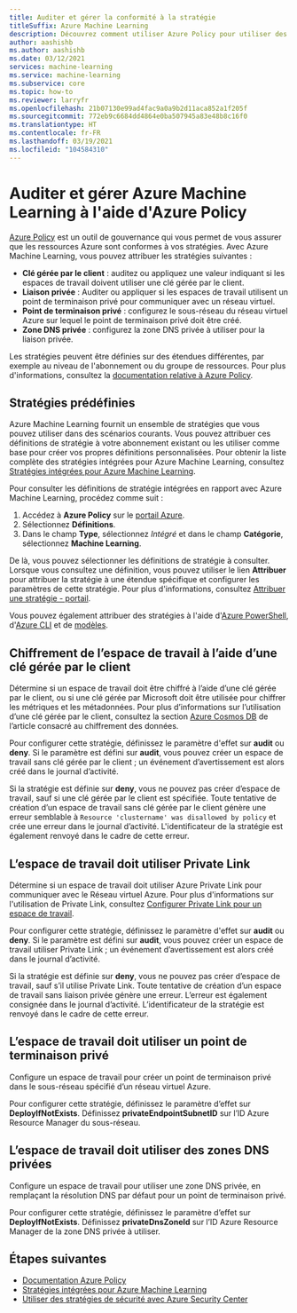```yaml
---
title: Auditer et gérer la conformité à la stratégie
titleSuffix: Azure Machine Learning
description: Découvrez comment utiliser Azure Policy pour utiliser des stratégies intégrées pour Azure Machine Learning afin de vous assurer que vos espaces de travail sont conformes à vos besoins.
author: aashishb
ms.author: aashishb
ms.date: 03/12/2021
services: machine-learning
ms.service: machine-learning
ms.subservice: core
ms.topic: how-to
ms.reviewer: larryfr
ms.openlocfilehash: 21b07130e99ad4fac9a0a9b2d11aca852a1f205f
ms.sourcegitcommit: 772eb9c6684dd4864e0ba507945a83e48b8c16f0
ms.translationtype: HT
ms.contentlocale: fr-FR
ms.lasthandoff: 03/19/2021
ms.locfileid: "104584310"
---
```

# <a name="audit-and-manage-azure-machine-learning-using-azure-policy"></a>Auditer et gérer Azure Machine Learning à l'aide d'Azure Policy

[Azure Policy](../governance/policy/index.yml) est un outil de gouvernance qui vous permet de vous assurer que les ressources Azure sont conformes à vos stratégies. Avec Azure Machine Learning, vous pouvez attribuer les stratégies suivantes :

* **Clé gérée par le client** : auditez ou appliquez une valeur indiquant si les espaces de travail doivent utiliser une clé gérée par le client.
* **Liaison privée** : Auditer ou appliquer si les espaces de travail utilisent un point de terminaison privé pour communiquer avec un réseau virtuel.
* **Point de terminaison privé** : configurez le sous-réseau du réseau virtuel Azure sur lequel le point de terminaison privé doit être créé.
* **Zone DNS privée** : configurez la zone DNS privée à utiliser pour la liaison privée.

Les stratégies peuvent être définies sur des étendues différentes, par exemple au niveau de l'abonnement ou du groupe de ressources. Pour plus d'informations, consultez la [documentation relative à Azure Policy](../governance/policy/overview.md).

## <a name="built-in-policies"></a>Stratégies prédéfinies

Azure Machine Learning fournit un ensemble de stratégies que vous pouvez utiliser dans des scénarios courants. Vous pouvez attribuer ces définitions de stratégie à votre abonnement existant ou les utiliser comme base pour créer vos propres définitions personnalisées. Pour obtenir la liste complète des stratégies intégrées pour Azure Machine Learning, consultez [Stratégies intégrées pour Azure Machine Learning](../governance/policy/samples/built-in-policies.md#machine-learning).

Pour consulter les définitions de stratégie intégrées en rapport avec Azure Machine Learning, procédez comme suit :

1. Accédez à __Azure Policy__ sur le [portail Azure](https://portal.azure.com).
1. Sélectionnez __Définitions__.
1. Dans le champ __Type__, sélectionnez _Intégré_ et dans le champ __Catégorie__, sélectionnez __Machine Learning__.

De là, vous pouvez sélectionner les définitions de stratégie à consulter. Lorsque vous consultez une définition, vous pouvez utiliser le lien __Attribuer__ pour attribuer la stratégie à une étendue spécifique et configurer les paramètres de cette stratégie. Pour plus d'informations, consultez [Attribuer une stratégie - portail](../governance/policy/assign-policy-portal.md).

Vous pouvez également attribuer des stratégies à l'aide d'[Azure PowerShell](../governance/policy/assign-policy-powershell.md), d'[Azure CLI](../governance/policy/assign-policy-azurecli.md) et de [modèles](../governance/policy/assign-policy-template.md).

## <a name="workspace-encryption-with-customer-managed-key"></a>Chiffrement de l’espace de travail à l’aide d’une clé gérée par le client

Détermine si un espace de travail doit être chiffré à l’aide d’une clé gérée par le client, ou si une clé gérée par Microsoft doit être utilisée pour chiffrer les métriques et les métadonnées. Pour plus d’informations sur l’utilisation d’une clé gérée par le client, consultez la section [Azure Cosmos DB](concept-data-encryption.md#azure-cosmos-db) de l’article consacré au chiffrement des données.

Pour configurer cette stratégie, définissez le paramètre d'effet sur __audit__ ou __deny__. Si le paramètre est défini sur __audit__, vous pouvez créer un espace de travail sans clé gérée par le client ; un événement d’avertissement est alors créé dans le journal d’activité.

Si la stratégie est définie sur __deny__, vous ne pouvez pas créer d’espace de travail, sauf si une clé gérée par le client est spécifiée. Toute tentative de création d’un espace de travail sans clé gérée par le client génère une erreur semblable à `Resource 'clustername' was disallowed by policy` et crée une erreur dans le journal d’activité. L'identificateur de la stratégie est également renvoyé dans le cadre de cette erreur.

## <a name="workspace-should-use-private-link"></a>L’espace de travail doit utiliser Private Link

Détermine si un espace de travail doit utiliser Azure Private Link pour communiquer avec le Réseau virtuel Azure. Pour plus d'informations sur l'utilisation de Private Link, consultez [Configurer Private Link pour un espace de travail](how-to-configure-private-link.md).

Pour configurer cette stratégie, définissez le paramètre d'effet sur __audit__ ou __deny__. Si le paramètre est défini sur __audit__, vous pouvez créer un espace de travail utiliser Private Link ; un événement d’avertissement est alors créé dans le journal d’activité.

Si la stratégie est définie sur __deny__, vous ne pouvez pas créer d’espace de travail, sauf s’il utilise Private Link. Toute tentative de création d’un espace de travail sans liaison privée génère une erreur. L’erreur est également consignée dans le journal d’activité. L’identificateur de la stratégie est renvoyé dans le cadre de cette erreur.

## <a name="workspace-should-use-private-endpoint"></a>L’espace de travail doit utiliser un point de terminaison privé

Configure un espace de travail pour créer un point de terminaison privé dans le sous-réseau spécifié d’un réseau virtuel Azure.

Pour configurer cette stratégie, définissez le paramètre d’effet sur __DeployIfNotExists__. Définissez __privateEndpointSubnetID__ sur l’ID Azure Resource Manager du sous-réseau.
## <a name="workspace-should-use-private-dns-zones"></a>L’espace de travail doit utiliser des zones DNS privées

Configure un espace de travail pour utiliser une zone DNS privée, en remplaçant la résolution DNS par défaut pour un point de terminaison privé.

Pour configurer cette stratégie, définissez le paramètre d’effet sur __DeployIfNotExists__. Définissez __privateDnsZoneId__ sur l’ID Azure Resource Manager de la zone DNS privée à utiliser. 

## <a name="next-steps"></a>Étapes suivantes

* [Documentation Azure Policy](../governance/policy/overview.md)
* [Stratégies intégrées pour Azure Machine Learning](policy-reference.md)
* [Utiliser des stratégies de sécurité avec Azure Security Center](../security-center/tutorial-security-policy.md)